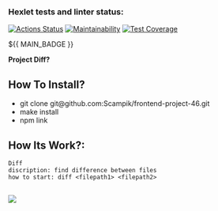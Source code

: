 ### Hexlet tests and linter status:
[![Actions Status](https://github.com/Scampik/frontend-project-46/workflows/hexlet-check/badge.svg)](https://github.com/Scampik/frontend-project-46/actions)
[![Maintainability](https://api.codeclimate.com/v1/badges/e4d9850a4043891b64bd/maintainability)](https://codeclimate.com/github/Scampik/frontend-project-46/maintainability)
[![Test Coverage](https://api.codeclimate.com/v1/badges/e4d9850a4043891b64bd/test_coverage)](https://codeclimate.com/github/Scampik/frontend-project-46/test_coverage)

${{ MAIN_BADGE }}

<strong> Project Diff? </strong>

How To Install? 
---
<ul>
<li>git clone git@github.com:Scampik/frontend-project-46.git</li>
<li>make install</li>
<li>npm link</li>
</ul>

How Its Work?:
------------------------------------------------------
    Diff
    discription: find difference between files
    how to start: diff <filepath1> <filepath2>
<a href="url asciinema" target="_blank"><img src="url asciinema" /></a>
------------------------------------------------------
